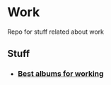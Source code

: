 # Work

Repo for stuff related about work

## Stuff

- ### [Best albums for working](/stuff/albums.md)
